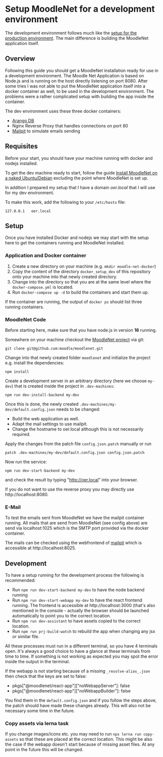# Setup MoodleNet for a development environment

The development environment follows much like the
[setup for the production environment](docker_setup.md). The main difference
is building the MoodleNet application itself.

## Overview

Following this guide you should get a MoodleNet installation ready for use in a
development environment. The Moodle Net Application is based on Node.js and is
running on the host directly listening on port 8080. After some tries I was not
able to put the MoodleNet application itself into a docker container as well,
to be used in the development environment. The problems were a rather
complicated setup with building the app inside the container.

The dev environment uses these three docker containers:

* [Arango DB](https://hub.docker.com/_/arangodb)
* Nginx Reverse Proxy that handles connections on port 80
* [Mailpit](https://hub.docker.com/r/axllent/mailpit) to simulate emails sending

## Requisites

Before your start, you should have your machine running with docker and nodejs installed.

To get the dev machine ready to start, follow the guide 
[Install MoodleNet on a naked Ubuntu/Debian](./install_debian.md) excluding
the point where MoodleNet is set up.

In addition I prepared my setup that I have a domain *oer.local* that I will use
for my dev environment.

To make this work, add the following to your `/etc/hosts` file:
```
127.0.0.1	oer.local
```

## Setup

Once you have installed Docker and nodejs we may start with the setup here to get the containers
running and MoodleNet installed.

### Application and Docker container

1. Create a new directory on your machine (e.g. `mkdir moodle-net-docker`)
1. Copy the content of the directory `docker_setup_dev` of this repository onto your machine
into that newly created directory.
1. Change into the directory so that you are at the same level where the
`docker-compose.yml` is located.
1. Run `docker-compose up -d` to build the containers and start them up.

If the container are running, the output of `docker ps` should list three
running containers.

### MoodleNet Code

Before starting here, make sure that you have node.js in version **16** running.

Somewhere on your machine checkout the
[MoodleNet project](https://github.com/moodle/moodlenet) via git:
```
git clone git@github.com:moodle/moodlenet.git
```

Change into that newly created folder `moodlenet` and initialize the project
e.g. install the dependencies:
```
npm install
```

Create a development server in an arbitrary directory (here we choose `my-dev`)
that is created inside the project in `.dev-machines`:
```
npm run dev-install-backend my-dev
```

Once this is done, the newly created `.dev-machines/my-dev/default.config.json`
needs to be changed:

- Build the web application as well.
- Adapt the mail settings to use mailpit.
- Change the hostname to oer.local although this is not necessarily required.

Apply the changes from the patch file `config.json.patch` manually or run
```
patch .dev-machines/my-dev/default.config.json config.json.patch
```

Now run the service:
```
npm run dev-start-backend my-dev
```

and check the result by typing "http://oer.local" into your browser.

If you do not want to use the reverse proxy you may directly use
http://localhost:8080.

### E-Mail

To test the emails sent from MoodleNet we have the mailpit container running.
All mails that are send from MoodleNet (see config above) are send via
localhost:1025 which is the SMTP port provided via the docker container.

The mails can be checked using the webfrontend of
[mailpit](https://github.com/axllent/mailpit) which is accessible
at http://localhost:8025.

## Development

To have a setup running for the development process the following is recommended:
* Run `npm run dev-start-backend my-dev` to have the node backend running
* Run `npm run dev-start-webapp my-dev` to have the react frontend running. The frontend
is accessible at http://localhost:3000 (that's also mentioned in the console - actually the browser
should be launched automatically to point you to the correct location.
* Run `npm run dev-assistant` to have assets copied to the correct location.
* Run `npm run prj-build-watch` to rebuild the app when changing any jsx or similar file.

All these processes must run in a different terminal, so you have 4 terminals open. It's always a good
choice to have a glance at these terminals from time to time. If something is not working as expected
you may spot the error inside the output in the terminal.

If the webapp is not starting because of a missing `_resolve-alias_.json` then check that the keys are
set to false:
* pkgs["@moodlenet/react-app"]["noWebappServer"]: false
* pkgs["@moodlenet/react-app"]["noWebappBuilder"]: false

You find them in the `default.config.json` and if you follow the steps above, the patch should have made
these changes already. This will also not be necessary some time in the future.


### Copy assets via lerna task

If you change images/icons etc. you may need to run `npx lerna run copy-assets` so that these are
placed at the correct location. This might be also the case if the webapp doesn't start because of missing
asset files. At any point in the future this will be changed.
